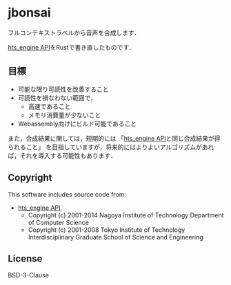 # jbonsai

フルコンテキストラベルから音声を合成します．

[hts_engine API](https://hts-engine.sourceforge.net)をRustで書き直したものです．

## 目標

- 可能な限り可読性を改善すること
- 可読性を損なわない範囲で，
  - 高速であること
  - メモリ消費量が少ないこと
- Webassembly向けにビルド可能であること

また，合成結果に関しては，短期的には
「[hts_engine API](https://hts-engine.sourceforge.net)と同じ合成結果が得られること」
を目指していますが，将来的にはよりよいアルゴリズムがあれば，それを導入する可能性もあります．

## Copyright

This software includes source code from:

- [hts_engine API](https://hts-engine.sourceforge.net).
  - Copyright (c) 2001-2014 Nagoya Institute of Technology Department of Computer Science
  - Copyright (c) 2001-2008 Tokyo Institute of Technology Interdisciplinary Graduate School of Science and Engineering

## License

BSD-3-Clause
